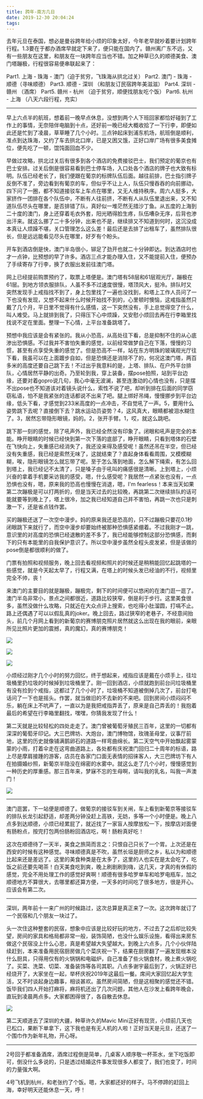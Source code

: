 ```yaml
---
title: 跨年-南方几日
date: 2019-12-30 20:04:24
tags:
---
```


去年元旦在泰国，想必是曼谷跨年给小烦的印象太好，今年老早就吵着要计划跨年行程。1.3要在于都办酒席早就定下来了，便只能在国内了。赣州离广东不远，又有一些朋友在这里，和朋友在一块跨年应当也不错。加之种草已久的顺德美食、澳门塔蹦极，行程很容易便串联起来了：

Part1. 上海 - 珠海 - 澳门（迫于贫穷，飞珠海从拱北过关）
Part2. 澳门 - 珠海 - 顺德（寻味顺德）
Part3. 顺德 - 深圳 （和朋友订民宿跨年美滋滋）
Part4. 深圳 - 赣州 （酒席）
Part5. 赣州 - 杭州 （迫于贫穷，顺便找朋友吃个饭）
Part6. 杭州 - 上海 （八天六段行程，充实）

---

早上六点半的航班，想着前一晚早点休息，没想到两个人下班回家都恰好碰到了工作上的事情，无奈陪伴电脑到十点，还好前一晚已经大概收拾了一下行李，即便如此还是忙到了凌晨，草草睡了几个小时。三点钟起床到浦东机场，航班倒是顺利，准点到达珠海，又约了车去拱北口岸，已是又困又饿，正好口岸广场有很多美食摊位，便先吃了一顿，馄饨面回血不少。

早做过攻略，拱北过关后有很多到各个酒店的免费接驳巴士，我们预定的葡京也有巴士安排。过关后倒是很容易看到巴士停车场，入口处各个酒店的牌子也大致有标明。队伍已经老长了，我们便跟在葡京的标牌队伍后面。越往前排，巴士指引牌子反倒不准了，旁边看到有葡京的车，但似乎不让上人，队伍只慢吞吞的向前挪动，四下问了一圈，都不知道接驳车上车点在哪里，又无人维持秩序。周六人挺多，大家挤作一团排在各个队伍中，不断有人往前挤，不断有人从队伍里退出来，又不知道队伍尽头在哪里，是否排错了队，真好似一堆茫然无措沙丁鱼。从五度的上海到二十度的澳门，身上还穿着毛衣外套，阳光晒得脸生疼，队伍嘈杂无序，后背也渗出汗来。就这么挪了二十多分钟，出来也不是，继续排又不知道到何时，这沉没成本真让人烦躁不堪，关口管理怎么这么差！最后还是去排了出租车了，虽然排队很长，但是远远能看见尽头在哪里，好歹有个盼头。

开车到酒店倒是快，澳门半岛很小，铆足了劲开也就二十分钟即达。到达酒店时也才一点钟，比预想的早了许多。酒店三点才能办理入住，又不能提前入住，便预办了手续寄存了行李，换了衣服出发前往澳门塔。

网上已经提前购票预约了，取票上塔便是。澳门塔有58层和61层观光厅，蹦极在61层。到地方领衣服排队，人虽不多不过速度很慢，塔顶风大，挺冷。排队时又突然发现手上戒指找不到了，身上包里找了一遍也没找到，和塔上工作人员问了一下也没有发现，又想不起来什么时候开始找不到的，心里顿时懊恼，这戒指虽然只戴了几个月，平日里不觉得有什么感情，这一下突然没有，手上总觉得空了什么，叫人难受。马上就排到我了，只得压下心中烦躁，又安慰小烦回去再在行李箱里找找说不定在里面。整理一下心情，上平台准备跳塔了。

预想中我应该是会有紧张的。我从小恐高，从高处往下看，总是抑制不住的从心底渗出恐惧感。不过我并不害怕失重的感觉，以前经常做梦自己在下落，慢慢的习惯，甚至有点享受失重的感觉了。但是恐高不一样，站在东方明珠的玻璃观光厅往下看，我虽可以在上面踱步自如，但是恐惧还是消除不了的，何况这澳门塔，两百多米的高度还要自己跳下去！不过出乎我意料的是，上塔、排队、在户外平台排队，心情居然平静的出奇。乃至轮到我，穿上装备，摆pose拍照，站到平台边缘，还要对着gopro说几句，我心中毫无波澜，甚至连激动的心情也没有，只是摆不出pose也不知道该对着镜头说什么，索性不说了吧，却听到排在后面的同学窃窃私语，怕不是我紧张的连话都说不出来了吧。腿上绑好吊绳，慢慢挪步到平台边缘，低头下看，才感觉到233米高度的一点冲击，不自觉吼了一声。5，要用什么姿势跳下去呢？直接倒下去？跳水运动员姿势？4，这风真大，眼睛都被泪水糊住了。3，居然忘带隐形眼镜，妈的。2，张开手臂。1，哎，就这么跳吧。

跳下那一刻的感觉，除了吼声外，我已经全然没有印象了。闭眼和吼声是完全的本能。睁开眼睛的时候已经快到第一次下落的底部了，睁开眼睛，只看到塔体的石壁在飞快向上，失重感已经消失了，我还没来得及感受呢！虽然还吊在半空，但已经没有失重感，我已经是索然无味了，这就结束了？直起身体看看周围，又模模糊糊，唉，隐形眼镜怎么就忘带了呢。至于怎么落到地面，怎么解下绳索，有怎么回到塔上，我已经记不太清了，只是嗓子由于吼叫的痛感很是清晰。上到塔上，小烦兴奋的拿着手机要采访我的感受，嗯，什么感受呢？我居然一点紧张也没有，一点恐惧也没有，嗯，原来我的恐高也慢慢在消退，嗯，I'm fearless！本来当天如果第二次蹦极是可以打两折的，但是当天过去的比较晚，再跳第二次继续排队的话可能就要等到晚上了，塔上很冷，加之我已经知道自己并不害怕，再跳一次也只是刺激一下，还是省点钱作罢。

买的蹦极还送了一次空中漫步。妈的原来我还是恐高的，只不过蹦极只要花0.1秒闭眼跳下来就行了，而空中漫步却要始终被那种恐惧感紧绷着。不过我刚才一跳，意识里的对高度的恐惧已经退散的差不多了，我已经能够控制这部分恐惧感，而剩下的只有本能里的自我保护意识了。所以空中漫步虽然全程头皮发紧，但是该做的pose倒是都很顺利的做了。

门票有拍照和视频服务，晚上回去看视频和照片的时候还是稍稍能回忆起跳塔的一些感觉，就是今天起太早了，行程又满，在塔上的时候头发已经油的不行，视频里完全不帅，丧！

来澳门的主要目的就是蹦极，蹦极完，剩下的时间便可以悠闲的在澳门逛一逛了。澳门半岛非常小，景点之间都很近，道路比较狭窄，倒是利于步行。这里美食很多，虽然没做什么攻略，只就近在大众点评上搜索，也吃得小肚溜圆，打嗝不止。路上还偶遇了可以以假乱真的joker。晚上回去，路过狭窄的老巷子，不经意间抬头，前几个月网上看到的新葡京的赛博朋克照片居然就这么出现在我的眼前，亲眼所见比照片更加的震撼，真的魔幻，真的赛博朋克！

![](joker.jpeg)

![](macao1.png)

![](macao2.jpeg)

小烦经过刚才几个小时的努力回忆，终于想起来，戒指应该是戴在小烦手上，往垃圾桶里扔垃圾的时候掉到垃圾桶里了。刚一回到酒店，小烦就跑到前台问垃圾桶里有没有捡到个戒指，这都过了几个小时了，垃圾桶不知道被倒掉几次了，前台打电话问了一下也是摇头。作罢，就当做旧的不去新的不来吧。回到房间小烦闷闷不乐，躺在床上不吭声了，一直以为是我把戒指弄丢了，原来是自己弄丢的！我抱着最后的希望在行李箱里翻找，嘿嘿，你猜我发现了什么！

第二天就是比较轻松的四处走走了。澳门曾被葡萄牙殖民三百年，这里的一切都有深深的葡萄牙印记。大三巴牌坊、大炮台，澳门博物馆，玫瑰圣母堂，议事厅前地，这里的历史就像铺满鹅卵石的道路一样弯曲绵长。第二天空气中开始飘起雾蒙蒙的小雨，打着伞走在这弯曲道路上，各处都有庆祝澳门回归二十周年的标语，路上尽是摩肩接踵的游客，店员在各家门口面无表情的招徕客人，大三巴牌坊下有人在拍摄婚纱照，新葡京半隐没在绵密的水雾中。就这么走了几个小时，慢慢感觉到一种历史的厚重感。那三百年来，梦寐不忘的生母啊，请叫我的乳名，叫我一声澳门！

![](macao3.jpg)

---

澳门逛罢，下一站便是顺德了。做葡京的接驳车到关闸，车上看到新葡京等接驳车的排队长龙引起舒适，却差两分钟没赶上高铁，无妨，多等一个小时便是。晚上八点多到达顺德，小烦已经累屁了，就近找了一家盲人按摩放松一下，按摩店对面便有肠粉点，按完打包两份肠粉回酒店吃，啊！肠粉真好吃！

这次在顺德待了一天半，美食之旅简而言之：只恨自己只长了一个胃。上次还是在西安的时候有这种感觉。寻味顺德真是不吹，虽然长垣是厨师之乡，私以为和顺德比起来还是差远了。这里的美食种类是在太多了，这里的人也实在是太会吃了，吃饭之前还要先喝茶！白天美食吃到爽，晚上刷剧刷到嗨，这几天，才真的有休假的感觉，完全不用处理工作的感觉好爽啊！顺德有很多哈罗单车和哈罗电瓶车，加之顺德地方不算很大，去哪里都还算方便，一天多的时间吃了很多地方，很是开心。应该会有第二次。

---

深圳，两年前十一来广州的时候路过，这次总算是真正来了一次。这次跨年就订了一个民宿和几个朋友一块过了。

头一次住这种整套的民宿，想象中应该是比较好玩的地方，不过去了之后却比较失望，房间的家具和格局都非常一般，装饰简陋，也没什么娱乐设施，看得出来房东做这个民宿没上什么心思，真是希望越大失望越大。到晚上六点多，几个小伙伴陆续赶到，本来准备用民宿厨房做几个菜庆祝一下，结果在厨房翻了一遍发现根本没什么厨具，只得用仅有的火锅锅和电磁炉，自己准备了些火锅食材，晚上煮火锅吃了。买菜、洗菜、切菜、准备装饰等各司其职。八点多谢宇最后到了，火锅正好已经烧开了，大家坐在一起，举杯庆祝2019年这最后一餐。席间大家回忆起大学生活，又不时谈起身边趣事，相谈甚欢。虽然房间简陋，但是这相聚的感觉还不错。饭毕我们四人开始打麻将，麻将机还出了几次问题，其他人在沙发上看跨年晚会，直玩到凌晨两点多。大家都困得很了，各自散去休息。

![](new_year.jpeg)

第二天顺道去了深圳的大疆，种草许久的Mavic Mini正好有现货，小烦前几天也已松口，果断下单拿下，这下我也是有无人机的人啦！正好当天是元旦，还送了一个围巾作为新年礼物，开心呀。

---

2号回于都准备酒席，酒席过程倒是简单，几桌客人顺序敬一杯茶水，坐下吃饭即可，倒没什么多说的，只是透过结婚这件事发现很多人都变了，我们也变了，时间的力量强大啊。

4号飞机到杭州，和老张约了个饭。嗯，大家都还好的样子。马不停蹄的赶回上海，幸好明天还能休息一天，呼！